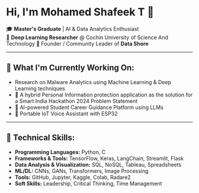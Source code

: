 # Hi, I'm Mohamed Shafeek T 👋

🎓 **Master's Graduate** | AI & Data Analytics Enthusiast  
🔬 **Deep Learning Researcher** @ Cochin University of Science And Technology
🚀 Founder / Community Leader of **Data Shore**

---

## 🔭 **What I'm Currently Working On:**
-  Research on Malware Analytics using Machine Learning & Deep Learning techniques
- 🔐 A hybrid Personal Information protection application as the solution for a Smart India Hackathon 2024 Problem Statement
- 🌌 AI-powered Student Career Guidance Platform using LLMs  
- 📡 Portable IoT Voice Assistant with ESP32  

---

## 🌱 **Technical Skills:**
- **Programming Languages:** Python, C  
- **Frameworks & Tools:** TensorFlow, Keras, LangChain, Streamlit, Flask  
- **Data Analysis & Visualization:** SQL, NoSQL, Tableau, Spreadsheets  
- **ML/DL:** CNNs, GANs, Transformers, Image Processing  
- **Tools:** GitHub, Jupyter, Kaggle, Colab, Radare2  
- **Soft Skills:** Leadership, Critical Thinking, Time Management  
